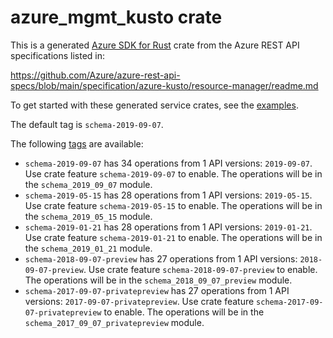# azure_mgmt_kusto crate

This is a generated [Azure SDK for Rust](https://github.com/Azure/azure-sdk-for-rust) crate from the Azure REST API specifications listed in:

https://github.com/Azure/azure-rest-api-specs/blob/main/specification/azure-kusto/resource-manager/readme.md

To get started with these generated service crates, see the [examples](https://github.com/Azure/azure-sdk-for-rust/blob/main/services/README.md#examples).

The default tag is `schema-2019-09-07`.

The following [tags](https://github.com/Azure/azure-sdk-for-rust/blob/main/services/tags.md) are available:

- `schema-2019-09-07` has 34 operations from 1 API versions: `2019-09-07`. Use crate feature `schema-2019-09-07` to enable. The operations will be in the `schema_2019_09_07` module.
- `schema-2019-05-15` has 28 operations from 1 API versions: `2019-05-15`. Use crate feature `schema-2019-05-15` to enable. The operations will be in the `schema_2019_05_15` module.
- `schema-2019-01-21` has 28 operations from 1 API versions: `2019-01-21`. Use crate feature `schema-2019-01-21` to enable. The operations will be in the `schema_2019_01_21` module.
- `schema-2018-09-07-preview` has 27 operations from 1 API versions: `2018-09-07-preview`. Use crate feature `schema-2018-09-07-preview` to enable. The operations will be in the `schema_2018_09_07_preview` module.
- `schema-2017-09-07-privatepreview` has 27 operations from 1 API versions: `2017-09-07-privatepreview`. Use crate feature `schema-2017-09-07-privatepreview` to enable. The operations will be in the `schema_2017_09_07_privatepreview` module.